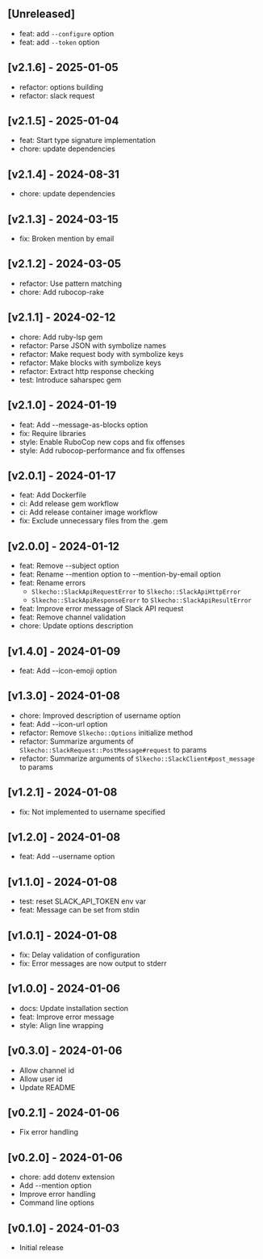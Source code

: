 ## [Unreleased]

- feat: add `--configure` option
- feat: add `--token` option

## [v2.1.6] - 2025-01-05

- refactor: options building
- refactor: slack request

## [v2.1.5] - 2025-01-04

- feat: Start type signature implementation
- chore: update dependencies

## [v2.1.4] - 2024-08-31

- chore: update dependencies

## [v2.1.3] - 2024-03-15

- fix: Broken mention by email

## [v2.1.2] - 2024-03-05

- refactor: Use pattern matching
- chore: Add rubocop-rake

## [v2.1.1] - 2024-02-12

- chore: Add ruby-lsp gem
- refactor: Parse JSON with symbolize names
- refactor: Make request body with symbolize keys
- refactor: Make blocks with symbolize keys
- refactor: Extract http response checking
- test: Introduce saharspec gem

## [v2.1.0] - 2024-01-19

- feat: Add --message-as-blocks option
- fix: Require libraries
- style: Enable RuboCop new cops and fix offenses
- style: Add rubocop-performance and fix offenses

## [v2.0.1] - 2024-01-17

- feat: Add Dockerfile
- ci: Add release gem workflow
- ci: Add release container image workflow
- fix: Exclude unnecessary files from the .gem

## [v2.0.0] - 2024-01-12

- feat: Remove --subject option
- feat: Rename --mention option to --mention-by-email option
- feat: Rename errors
  - `Slkecho::SlackApiRequestError` to `Slkecho::SlackApiHttpError`
  - `Slkecho::SlackApiResponseErorr` to `Slkecho::SlackApiResultError`
- feat: Improve error message of Slack API request
- feat: Remove channel validation
- chore: Update options description

## [v1.4.0] - 2024-01-09

- feat: Add --icon-emoji option

## [v1.3.0] - 2024-01-08

- chore: Improved description of username option
- feat: Add --icon-url option
- refactor: Remove `Slkecho::Options` initialize method
- refactor: Summarize arguments of `Slkecho::SlackRequest::PostMessage#request` to params
- refactor: Summarize arguments of `Slkecho::SlackClient#post_message` to params

## [v1.2.1] - 2024-01-08

- fix: Not implemented to username specified

## [v1.2.0] - 2024-01-08

- feat: Add --username option

## [v1.1.0] - 2024-01-08

- test: reset SLACK_API_TOKEN env var
- feat: Message can be set from stdin

## [v1.0.1] - 2024-01-08

- fix: Delay validation of configuration
- fix: Error messages are now output to stderr

## [v1.0.0] - 2024-01-06

- docs: Update installation section
- feat: Improve error message
- style: Align line wrapping

## [v0.3.0] - 2024-01-06

- Allow channel id
- Allow user id
- Update README

## [v0.2.1] - 2024-01-06

- Fix error handling

## [v0.2.0] - 2024-01-06

- chore: add dotenv extension
- Add --mention option
- Improve error handling
- Command line options

## [v0.1.0] - 2024-01-03

- Initial release
